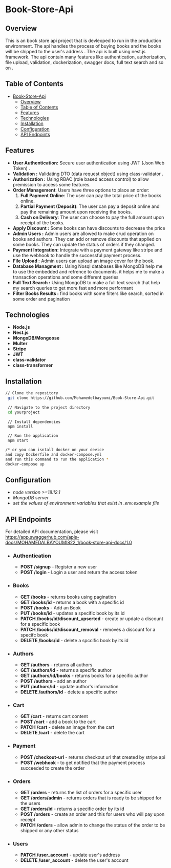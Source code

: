 # Book-Store-Api

## Overview

This is an book store api project that is devleoped to run in the production environment.
The api handles the process of buying books and the books will be shipped to the user's address . The api is built using nest.js framework. The api contain many features like authentication, authorization, file upload, validation, dockerization, swagger docs, full text search and so on .

## Table of Contents

- [Book-Store-Api](#book-store-api)
  - [Overview](#overview)
  - [Table of Contents](#table-of-contents)
  - [Features](#features)
  - [Technologies](#technologies)
  - [Installation](#installation)
  - [Configuration](#configuration)
  - [API Endpoints](#api-endpoints)

## Features

- **User Authentication:** Secure user authentication using JWT (Json Web Token) .
- **Validation :** Validating DTO (data request object) using class-validator .
- **Authorization :** Using RBAC (role based access control) to allow premission to access some features.
- **Order Management**: Users have three options to place an order:
  1. **Full Payment Online**: The user can pay the total price of the books online.
  2. **Partial Payment (Deposit)**: The user can pay a deposit online and pay the remaining amount upon receiving the books.
  3. **Cash on Delivery**: The user can choose to pay the full amount upon receipt of the books.
- **Apply Discount :** Some books can have discounts to decrease the price
- **Admin Users :** Admin users are allowed to make crud operation on books and authors. They can add or remove discounts that applied on some books. They can update the status of orders if they changed.
- **Payment Integration:** Integrate with a payment gateway like stripe and use the webhook to handle the successful payment process.
- **File Upload :**  Admin users can upload an image cover for the book.
- **Database Managment :** Using Nosql databases like MongoDB help me to use the embedded and refrence to documents. it helps me to make a transaction operations and some different queries
- **Full Text Search :** Using MongoDB to make a full text search that help my search queries to get more fast and more performant
- **Filter Books Results :** find books with some filters like search, sorted in some order and pagination

## Technologies

- **Node.js**
- **Nest.js**
- **MongoDB/Mongoose**
- **Multer**
- **Stripe**
- **JWT**
- **class-validator**
- **class-transformer**

## Installation

   ```sh
   // Clone the repository
    git clone https://github.com/Mohamedelbayoumi/Book-Store-Api.git
    
    // Navigate to the project directory
    cd yourproject
    
    // Install dependencies
    npm install

    // Run the application
    npm start
  ```

   ```sh
   /* or you can isntall docker on your device 
   and copy Dockerfile and docker-compose.yml 
   and run this command to run the application *
   docker-compose up

   
  ```

## Configuration

- *node version >=18.12.1*
- *MongoDB server*
- *set the values of environment variables that exist in .env.example file*

## API Endpoints

For detailed API documentation, please visit <https://app.swaggerhub.com/apis-docs/MOHAMEDALBAYOUMI822_1/book-store-api-docs/1.0>

- ### Authentication

  - **POST /signup** - Register a new user
  - **POST /login** - Login a user and return the access token

- ### Books

  - **GET /books** - returns books using pagination
  - **GET /books/id** - returns a book with a specific id
  - **POST /books** - Add an Book
  - **PUT /books/id** - updates a specific book by its id
  - **PATCH /books/id/discount_upserted** - create or update a discount for a specific book
  - **PATCH /books/id/discount_removal** - removes a discount for a specifc book
  - **DELETE /books/id** - delete a spccific book by its id

- ### Authors

  - **GET /authors** - returns all authors
  - **GET /authors/id** - returns a specific author
  - **GET /authors/id/books** - returns books for a specific author
  - **POST /authors** - add an author
  - **PUT /authors/id** - update author's information
  - **DELETE /authors/id** - delete a specific author

- ### Cart

  - **GET /cart** - returns cart content
  - **POST /cart** - add a book to the cart
  - **PATCH /cart** - delete an image from the cart
  - **DELETE /cart** - delete the cart

- ### Payment

  - **POST /checkout-url** - returns checkout url that created by stripe api
  - **POST /webhook** - to get notified that the payment process succeeded to create the order

- ### Orders

  - **GET /orders** - returns the list of orders for a specific user
  - **GET /orders/admin** - returns orders that is ready to be shipped for the users
  - **GET /orders/id** - returns a specific order by its id
  - **POST /orders** - create an order and this for users who will pay upon receipt
  - **PATCH /orders** - allow admin to change the status of the order to be shipped or any other status

- ### Users

  - **PATCH /user_account** - update user's address
  - **DELETE /user_account** - delete the user's account
